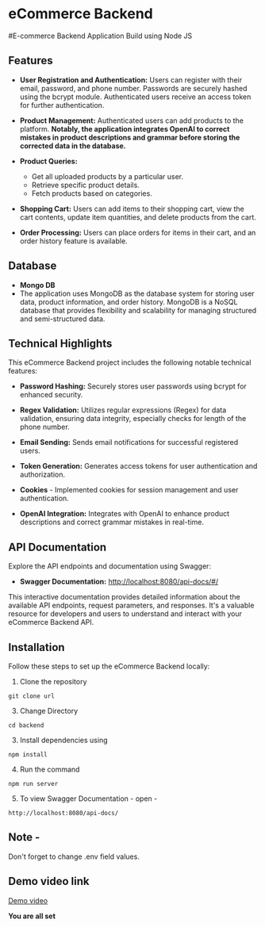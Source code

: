 # eCommerce Backend

#E-commerce Backend Application Build using Node JS

## Features

- **User Registration and Authentication:** Users can register with their email, password, and phone number. Passwords are securely hashed using the bcrypt module. Authenticated users receive an access token for further authentication.

- **Product Management:** Authenticated users can add products to the platform. **Notably, the application integrates OpenAI to correct mistakes in product descriptions and grammar before storing the corrected data in the database.**

- **Product Queries:**
  - Get all uploaded products by a particular user.
  - Retrieve specific product details.
  - Fetch products based on categories.

- **Shopping Cart:** Users can add items to their shopping cart, view the cart contents, update item quantities, and delete products from the cart.

- **Order Processing:** Users can place orders for items in their cart, and an order history feature is available.

##  Database
- **Mongo DB**
- The application uses MongoDB as the database system for storing user data, product information, and order history. MongoDB is a NoSQL database that provides flexibility and scalability for managing structured and semi-structured data.


## Technical Highlights

This eCommerce Backend project includes the following notable technical features:

- **Password Hashing:** Securely stores user passwords using bcrypt for enhanced security.

- **Regex Validation:** Utilizes regular expressions (Regex) for data validation, ensuring data integrity, especially checks for length of the phone number.

- **Email Sending:** Sends email notifications for successful registered users.

- **Token Generation:** Generates access tokens for user authentication and authorization.

-  **Cookies** - Implemented cookies for session management and user authentication.

- **OpenAI Integration:** Integrates with OpenAI to enhance product descriptions and correct grammar mistakes in real-time.

## API Documentation

Explore the API endpoints and documentation using Swagger:

- **Swagger Documentation:** [http://localhost:8080/api-docs/#/](http://localhost:8080/api-docs/#/)

This interactive documentation provides detailed information about the available API endpoints, request parameters, and responses. It's a valuable resource for developers and users to understand and interact with your eCommerce Backend API.



## Installation

Follow these steps to set up the eCommerce Backend locally:

1. Clone the repository
```
git clone url
```

3. Change Directory
```
cd backend
```
3. Install dependencies using 
```
npm install
```
4. Run the command
```
npm run server
```
5. To view Swagger Documentation - 
open - 
```
http://localhost:8080/api-docs/
```

## Note - 
Don't forget to change .env field values.

## Demo video link 
<a href="https://drive.google.com/file/d/1hniExYGN5eOzjZ0mjwcV6zRawrswCkBQ/view?usp=sharing" target="_blank">Demo video </a>



**You are all set**
